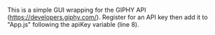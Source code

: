 This is a simple GUI wrapping for the GIPHY API (https://developers.giphy.com/). Register for an API key then add it to "App.js" following the apiKey variable (line 8). 
